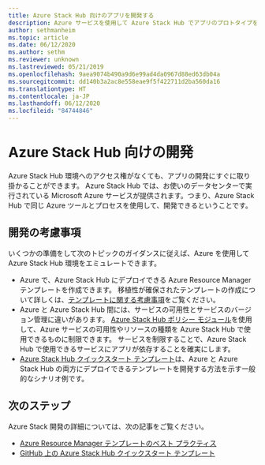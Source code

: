 ```yaml
---
title: Azure Stack Hub 向けのアプリを開発する
description: Azure サービスを使用して Azure Stack Hub でアプリのプロトタイプを作成する際の開発の考慮事項。
author: sethmanheim
ms.topic: article
ms.date: 06/12/2020
ms.author: sethm
ms.reviewer: unknown
ms.lastreviewed: 05/21/2019
ms.openlocfilehash: 9aea9074b490a9d6e99ad4da0967d88ed63db04a
ms.sourcegitcommit: dd140b3a2ac8e558eae9f5f422711d2ba560da16
ms.translationtype: HT
ms.contentlocale: ja-JP
ms.lasthandoff: 06/12/2020
ms.locfileid: "84744846"
---
```

# <a name="develop-for-azure-stack-hub"></a>Azure Stack Hub 向けの開発

Azure Stack Hub 環境へのアクセス権がなくても、アプリの開発にすぐに取り掛かることができます。 Azure Stack Hub では、お使いのデータセンターで実行されている Microsoft Azure サービスが提供されます。つまり、Azure Stack Hub で同じ Azure ツールとプロセスを使用して、開発できるということです。

## <a name="development-considerations"></a>開発の考慮事項

いくつかの準備をして次のトピックのガイダンスに従えば、Azure を使用して Azure Stack Hub 環境をエミュレートできます。

* Azure で、Azure Stack Hub にデプロイできる Azure Resource Manager テンプレートを作成できます。 移植性が確保されたテンプレートの作成について詳しくは、[テンプレートに関する考慮事項](azure-stack-develop-templates.md)をご覧ください。
* Azure と Azure Stack Hub 間には、サービスの可用性とサービスのバージョン管理に違いがあります。 [Azure Stack Hub ポリシー モジュール](azure-stack-policy-module.md)を使用して、Azure サービスの可用性やリソースの種類を Azure Stack Hub で使用できるものに制限できます。 サービスを制限することで、Azure Stack Hub で使用できるサービスにアプリが依存することを確実にします。
* [Azure Stack Hub クイックスタート テンプレート](https://github.com/Azure/AzureStack-QuickStart-Templates)は、Azure と Azure Stack Hub の両方にデプロイできるテンプレートを開発する方法を示す一般的なシナリオ例です。

## <a name="next-steps"></a>次のステップ

Azure Stack 開発の詳細については、次の記事をご覧ください。

* [Azure Resource Manager テンプレートのベスト プラクティス](azure-stack-develop-templates.md)
* [GitHub 上の Azure Stack Hub クイックスタート テンプレート](https://github.com/Azure/AzureStack-QuickStart-Templates)
